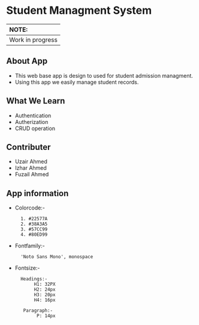 # Student Managment System

| NOTE: |
| :--- |
| Work in progress |

## About App
* This web base app is design to used for student admission managment.
* Using this app we easily manage student records.
   
## What We Learn

* Authentication
* Autherization
* CRUD operation

## Contributer
* Uzair Ahmed
* Izhar Ahmed
* Fuzail Ahmed

## App information

* Colorcode:- 
      
        1. #22577A
        2. #38A3A5
        3. #57CC99
        4. #80ED99

* Fontfamily:- 

        'Noto Sans Mono', monospace

* Fontsize:-

        Headings:-
             H1: 32PX
             H2: 24px
             H3: 20px
             H4: 16px

         Paragraph:-
              P: 14px

